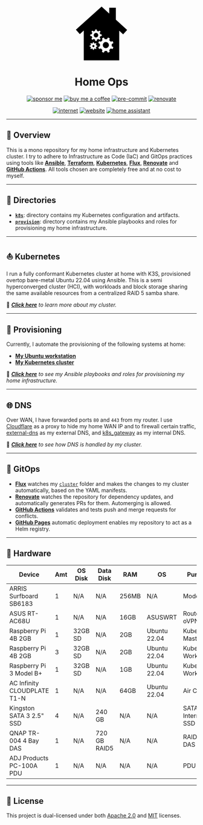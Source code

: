 <div align="center">

<svg width="144px" height="144px" viewBox="0 0 245 256">
<path d="M96.58,125.53c-5.89,0-10.66,4.78-10.66,10.67c0,5.9,4.77,10.67,10.66,10.67c5.9,0,10.67-4.77,10.67-10.67C107.25,130.31,102.48,125.53,96.58,125.53z M148.56,169.3c-7.35-3.08-15.8,0.38-18.88,7.73c-3.08,7.35,0.38,15.8,7.73,18.88c7.34,3.08,15.8-0.38,18.88-7.73C159.37,180.83,155.91,172.38,148.56,169.3z M148.56,169.3c-7.35-3.08-15.8,0.38-18.88,7.73c-3.08,7.35,0.38,15.8,7.73,18.88c7.34,3.08,15.8-0.38,18.88-7.73C159.37,180.83,155.91,172.38,148.56,169.3z M96.58,125.53c-5.89,0-10.66,4.78-10.66,10.67c0,5.9,4.77,10.67,10.66,10.67c5.9,0,10.67-4.77,10.67-10.67C107.25,130.31,102.48,125.53,96.58,125.53z M190,63.24V7h-31v27.73L122.97,1.82L1.94,110.15l18.4,20.74L39,114.04V254h167V115.08l18.36,16.85l18.89-20.22L190,63.24z M69.55,132.85l7.03-1.19c0.52-2.3,1.43-4.45,2.65-6.39l-4.14-5.81l4.75-4.75l5.81,4.14c1.94-1.23,4.09-2.13,6.39-2.65l1.19-7.03h6.71l1.19,7.03c2.3,0.52,4.45,1.42,6.39,2.65l5.81-4.14l4.75,4.75l-4.14,5.81c1.22,1.94,2.13,4.09,2.65,6.39l7.03,1.19v6.71l-7.03,1.18c-0.52,2.31-1.43,4.46-2.65,6.4l4.14,5.81l-4.75,4.74l-5.81-4.13c-1.94,1.22-4.09,2.13-6.39,2.65l-1.19,7.03h-6.71l-1.19-7.03c-2.3-0.52-4.45-1.43-6.39-2.65l-5.81,4.13l-4.75-4.74l4.14-5.81c-1.22-1.94-2.13-4.09-2.65-6.4l-7.03-1.18V132.85z M102.24,189.33l-4.65,0.78c-0.35,1.53-0.95,2.95-1.76,4.23l2.74,3.85l-3.14,3.14l-3.85-2.74c-1.28,0.81-2.7,1.41-4.23,1.76L86.57,205h-4.44l-0.79-4.65c-1.52-0.35-2.95-0.95-4.23-1.76l-3.84,2.74l-3.14-3.14l2.73-3.85c-0.81-1.28-1.41-2.7-1.75-4.23l-4.66-0.78v-4.44l4.66-0.79c0.34-1.52,0.94-2.95,1.75-4.23l-2.73-3.84l3.14-3.15l3.84,2.74c1.28-0.81,2.71-1.41,4.23-1.75l0.79-4.65h4.44l0.78,4.65c1.53,0.34,2.95,0.94,4.23,1.75l3.85-2.74l3.14,3.15l-2.74,3.84c0.81,1.28,1.41,2.71,1.76,4.23l4.65,0.79V189.33z M170.31,187.4l8.15,5.16l-3.51,8.37l-9.39-2.2c-1.85,2.6-4.11,4.81-6.64,6.59l2.11,9.41l-8.4,3.44l-5.08-8.2c-3.06,0.51-6.22,0.52-9.36-0.04l-5.16,8.15l-8.37-3.51l2.2-9.39c-2.6-1.85-4.81-4.11-6.59-6.64l-9.41,2.12l-3.44-8.4l8.2-5.09c-0.51-3.06-0.52-6.22,0.04-9.36l-8.15-5.16l3.5-8.37l9.4,2.2c1.85-2.6,4.11-4.81,6.64-6.59l-2.12-9.41l8.4-3.44l5.09,8.2c3.06-0.51,6.22-0.51,9.36,0.04l5.16-8.15l8.37,3.51l-2.2,9.39c2.6,1.85,4.81,4.11,6.59,6.64l9.41-2.11l3.44,8.4l-8.2,5.08C170.86,181.1,170.86,184.26,170.31,187.4z M148.56,169.3c-7.35-3.08-15.8,0.38-18.88,7.73c-3.08,7.35,0.38,15.8,7.73,18.88c7.34,3.08,15.8-0.38,18.88-7.73C159.37,180.83,155.91,172.38,148.56,169.3z M96.58,146.87c5.9,0,10.67-4.77,10.67-10.67c0-5.89-4.77-10.67-10.67-10.67c-5.89,0-10.66,4.78-10.66,10.67C85.92,142.1,90.69,146.87,96.58,146.87z M84.35,182.16c-2.73,0-4.95,2.22-4.95,4.95s2.22,4.94,4.95,4.94c2.73,0,4.94-2.21,4.94-4.94S87.08,182.16,84.35,182.16z M96.58,125.53c-5.89,0-10.66,4.78-10.66,10.67c0,5.9,4.77,10.67,10.66,10.67c5.9,0,10.67-4.77,10.67-10.67C107.25,130.31,102.48,125.53,96.58,125.53z M96.58,125.53c-5.89,0-10.66,4.78-10.66,10.67c0,5.9,4.77,10.67,10.66,10.67c5.9,0,10.67-4.77,10.67-10.67C107.25,130.31,102.48,125.53,96.58,125.53z"/>
</svg>

# Home Ops
[![sponsor me](https://img.shields.io/badge/sponsor-30363D?style=for-the-badge&logo=GitHub-Sponsors&logoColor=#white)](https://github.com/sponsors/simbleau)
[![buy me a coffee](https://img.shields.io/badge/Buy_Me_A_Coffee-FFDD00?style=for-the-badge&logo=buy-me-a-coffee&logoColor=black)](https://buymeacoffee.com/simbleau)
[![pre-commit](https://img.shields.io/badge/pre--commit-disabled-red?logo=pre-commit&logoColor=white&style=for-the-badge)](https://github.com/pre-commit/pre-commit)
[![renovate](https://img.shields.io/github/workflow/status/simbleau/home-ops/Schedule%20-%20Renovate?label=renovate&logo=renovatebot&style=for-the-badge)](https://github.com/onedr0p/home-ops/actions/workflows/)

[![internet](https://img.shields.io/uptimerobot/status/m791626909-5410cf23ca18cabcf74e32fa?color=lightgray&label=my%20home%20internet&style=flat-square&logo=opnSense&logoColor=white)](https://uptimerobot.com)
[![website](https://img.shields.io/uptimerobot/status/m791626907-5129386a08c0539012946152?logo=googlechrome&logoColor=white&color=lightgray&label=my%20website&style=flat-square)](https://spencer.imbleau.com)
[![home assistant](https://img.shields.io/uptimerobot/status/m791626943-e78c1a531a0ebfe443491da8?logo=homeassistant&logoColor=white&color=lightgray&label=my%20home%20assistant&style=flat-square)](https://www.home-assistant.io/)

</div>

---

## 📖 Overview
This is a mono repository for my home infrastructure and Kubernetes cluster. I try to adhere to Infrastructure as Code (IaC) and GitOps practices using tools like [__Ansible__](https://www.ansible.com/), [__Terraform__](https://www.terraform.io/), [__Kubernetes__](https://kubernetes.io/), [__Flux__](https://fluxcd.io/), [__Renovate__](https://renovatebot.com/) and [__GitHub Actions__](https://github.com/features/actions). All tools chosen are completely free and at no cost to myself.

---

## 📁 Directories

- [__`k8s`__](./k8s/): directory contains my Kubernetes configuration and artifacts.
- [__`provision`__](./provision/): directory contains my Ansible playbooks and roles for provisioning my home infrastructure.

---

## ⛵ Kubernetes
I run a fully conformant Kubernetes cluster at home with K3S, provisioned overtop bare-metal Ubuntu 22.04 using Ansible. This is a semi hyperconverged cluster (HCI), with workloads and block storage sharing the same available resources from a centralized RAID 5 samba share.

📘 _[__Click here__](./k8s/README.md) to learn more about my cluster._

---

## 🏁 Provisioning
Currently, I automate the provisioning of the following systems at home:
- [__My Ubuntu workstation__](./provision/ubuntu-workstation/)
- [__My Kubernetes cluster__](./provision/k8s/)

📙 _[__Click here__](./provision/README.md) to see my Ansible playbooks and roles for provisioning my home infrastructure._

---

## 🌐 DNS
Over WAN, I have forwarded ports `80` and `443` from my router. I use [Cloudflare](https://www.cloudflare.com/) as a proxy to hide my home WAN IP and to firewall certain traffic, [external-dns](https://github.com/kubernetes-sigs/external-dns) as my external DNS, and [k8s_gateway](https://github.com/ori-edge/k8s_gateway) as my internal DNS.

📗 _[__Click here__](./k8s/README.md#-dns) to see how DNS is handled by my cluster._

---

## 🤖 GitOps
- [__Flux__](https://fluxcd.io/) watches my [`cluster`](./k8s/cluster/) folder and makes the changes to my cluster automatically, based on the YAML manifests.
- [__Renovate__](https://renovatebot.com/) watches the repository for dependency updates, and automatically generates PRs for them. Automerging is allowed.
- [__GitHub Actions__](https://github.com/features/actions) validates and tests push and merge requests for conflicts.
- [__GitHub Pages__](https://pages.github.com/) automatic deployment enables my repository to act as a Helm registry.

---

## 🔧 Hardware
| Device                      | Amt | OS Disk | Data Disk    | RAM   | OS           | Purpose             |
| --------------------------- | --- | ------- | ------------ | ----- | ------------ | ------------------- |
| ARRIS Surfboard SB6183      | 1   | N/A     | N/A          | 256MB | N/A          | Modem               |
| ASUS RT-AC68U               | 1   | N/A     | N/A          | 16GB  | ASUSWRT      | Router, oVPN, SMB   |
| Raspberry Pi 4B 2GB         | 1   | 32GB SD | N/A          | 2GB   | Ubuntu 22.04 | Kubernetes Master   |
| Raspberry Pi 4B 2GB         | 3   | 32GB SD | N/A          | 2GB   | Ubuntu 22.04 | Kubernetes Worker   |
| Raspberry Pi 3 Model B+     | 1   | 32GB SD | N/A          | 1GB   | Ubuntu 22.04 | Kubernetes Worker   |
| AC Infinity CLOUDPLATE T1-N | 1   | N/A     | N/A          | 64GB  | Ubuntu 22.04 | Air Cooling         |
| Kingston SATA 3 2.5" SSD    | 4   | N/A     | 240 GB       | N/A   | N/A          | SATA 3 Internal SSD |
| QNAP TR-004 4 Bay DAS       | 1   | N/A     | 720 GB RAID5 | N/A   | N/A          | RAID 5 DAS          |
| ADJ Products PC-100A PDU    | 1   | N/A     | N/A          | N/A   | N/A          | PDU                 |

---

## 🔏 License
This project is dual-licensed under both [Apache 2.0](LICENSE-APACHE) and [MIT](LICENSE-MIT) licenses.